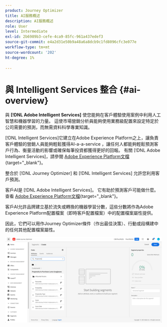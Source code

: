 ```yaml
---
product: Journey Optimizer
title: AI服務概述
description: AI服務概述
role: User
level: Intermediate
exl-id: 2b6989b3-cefe-4ca9-85fc-961a437edef3
source-git-commit: e4a2d31e50b9a48a6a8dcb9c1fd8096cfc3e077e
workflow-type: tm+mt
source-wordcount: '202'
ht-degree: 1%

---
```


# 與 Intelligent Services 整合 {#ai-overview}

與 **[!DNL Adobe Intelligent Services]** 使您能夠在客戶體驗使用案例中利用人工智慧和機器學習的力量。 這使市場營銷分析員能夠使用業務級配置來設定特定於公司需要的預測，而無需資料科學專業知識。

[!DNL Intelligent Services]它建立在Adobe Experience Platform之上，讓負責客戶體驗的營銷人員能夠輕鬆獲得AI-a-a-service ，讓任何人都能夠輕鬆預測客戶行為、衡量活動的影響或確保每筆投資都獲得更好的回報。 有關 [!DNL Adobe Intelligent Services]，請參閱 [Adobe Experience Platform文檔](https://experienceleague.adobe.com/docs/experience-platform/intelligent-services/home.html){target=&quot;_blank&quot;}。

整合於 [!DNL Journey Optimizer] 和 [!DNL Intelligent Services] 允許您利用客戶預測。

客戶AI是 [!DNL Adobe Intelligent Services]。 它有助於預測客戶可能做什麼。 查看 [Adobe Experience Platform文檔](https://experienceleague.adobe.com/docs/experience-platform/intelligent-services/customer-ai/overview.html){target=&quot;_blank&quot;}。

客戶AI允許品牌建立基於流失或轉換的機器學習分數，這些分數將作為Adobe Experience Platform配置檔案（即時客戶配置檔案）中的配置檔案屬性提供。

因此，它們可以用作Journey Optimizer條件（作出最佳決策）、行動或段構建中的任何其他配置檔案屬性。

![](../assets/customer-ai.png)

